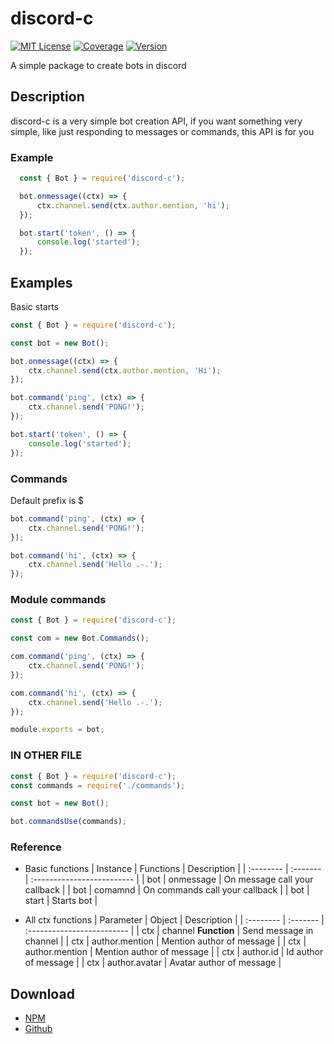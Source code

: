 
# discord-c

[![MIT License](https://img.shields.io/npm/l/discord-c)]() [![Coverage](https://img.shields.io/badge/coverage-90%25-green)](https://opensource.org/licenses/) [![Version](https://img.shields.io/npm/v/discord-c?color=green&label=discord-c)]()

A simple package to create bots in discord


## Description

discord-c is a very simple bot creation API, if you want something very simple, like just responding to messages or commands, this API is for you


  
### Example

```javascript
  const { Bot } = require('discord-c');

  bot.onmessage((ctx) => {
      ctx.channel.send(ctx.author.mention, 'hi');
  });

  bot.start('token', () => {
      console.log('started');
  });
```
  

## Examples

Basic starts

```javascript
const { Bot } = require('discord-c');

const bot = new Bot();

bot.onmessage((ctx) => {
    ctx.channel.send(ctx.author.mention, 'Hi');
});

bot.command('ping', (ctx) => {
    ctx.channel.send('PONG!');
});

bot.start('token', () => {
    console.log('started');
});
```

### Commands

Default prefix is $

```javascript
bot.command('ping', (ctx) => {
    ctx.channel.send('PONG!');
});

bot.command('hi', (ctx) => {
    ctx.channel.send('Hello .-.');
});
```

### Module commands

```javascript
const { Bot } = require('discord-c');

const com = new Bot.Commands();

com.command('ping', (ctx) => {
    ctx.channel.send('PONG!');
});

com.command('hi', (ctx) => {
    ctx.channel.send('Hello .-.');
});

module.exports = bot;
```

### IN OTHER FILE

```javascript
const { Bot } = require('discord-c');
const commands = require('./commands');

const bot = new Bot();

bot.commandsUse(commands);
````

### Reference
- Basic functions
  | Instance | Functions     | Description                |
  | :-------- | :------- | :------------------------- |
  | bot | onmessage | On message call your callback |
  | bot | comamnd | On commands call your callback |
  | bot | start | Starts bot |

- All ctx functions 
  | Parameter | Object     | Description                |
  | :-------- | :------- | :------------------------- |
  | ctx | channel **Function** | Send message in channel |
  | ctx | author.mention | Mention author of message |
  | ctx | author.mention | Mention author of message |
  | ctx | author.id | Id author of message |
  | ctx | author.avatar | Avatar author of message |


  

## Download

 - [NPM](https://www.npmjs.com/package/discord-c)
 - [Github](https://github.com/JohnWheelttz/discord-c)

  